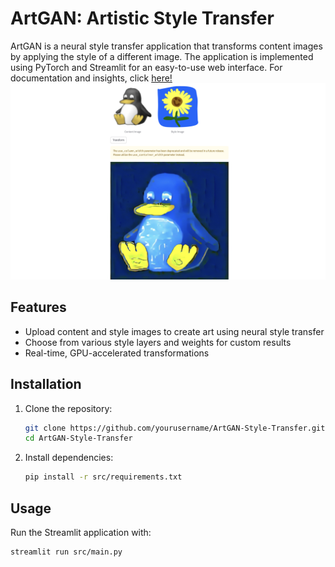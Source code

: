 # ArtGAN: Artistic Style Transfer

ArtGAN is a neural style transfer application that transforms content images by applying the style of a different image. The application is implemented using PyTorch and Streamlit for an easy-to-use web interface. For documentation and insights, click <a href = "https://shawngabriel.github.io/portfolio/portfolio-1/">here!</a>
<br/>
<img src='/sample/Web.png'>

## Features
- Upload content and style images to create art using neural style transfer
- Choose from various style layers and weights for custom results
- Real-time, GPU-accelerated transformations

## Installation
1. Clone the repository:
    ```bash
    git clone https://github.com/yourusername/ArtGAN-Style-Transfer.git
    cd ArtGAN-Style-Transfer
    ```
2. Install dependencies:
    ```bash
    pip install -r src/requirements.txt
    ```
## Usage
Run the Streamlit application with:
```bash
streamlit run src/main.py
